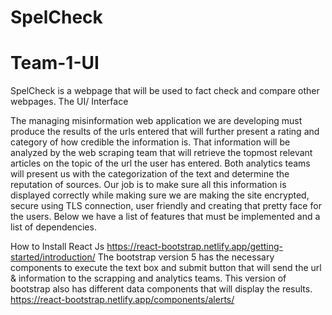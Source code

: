 # SpelCheck 
# Team-1-UI 

SpelCheck is a webpage that will be used to fact check and compare other webpages. 
The UI/ Interface



The managing misinformation web application we are developing must produce the results of the urls entered that will further present a rating and category of how credible the information is. That information will be analyzed by the web scraping team that will retrieve the topmost relevant articles on the topic of the url the user has entered. Both analytics teams will present us with the categorization of the text and determine the reputation of sources. Our job is to make sure all this information is displayed correctly while making sure we are making the site encrypted, secure using TLS connection, user friendly and creating that pretty face for the users. Below we have a list of features that must be implemented and a list of dependencies.


How to Install React Js
https://react-bootstrap.netlify.app/getting-started/introduction/
The bootstrap version 5 has the necessary components to execute the text box and submit button that will send the url & information to the scrapping and analytics teams. This version of bootstrap also has different data components that will display the results.  
https://react-bootstrap.netlify.app/components/alerts/
